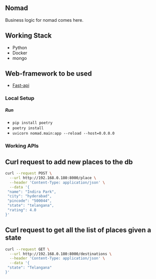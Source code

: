## Nomad

 Business logic for nomad comes here.

## Working Stack

- Python
- Docker
- mongo

## Web-framework to be used

- [Fast-api](https://fastapi.tiangolo.com/)

### Local Setup

##### Run

 - ```pip install poetry```
 - ```poetry install```
 - ```uvicorn nomad.main:app --reload --host=0.0.0.0```

### Working APIs

## Curl request to add new places to the db

```bash
curl --request POST \
  --url http://192.168.0.180:8000/place \
  --header 'Content-Type: application/json' \
  --data '{
 "name": "Indira Park",
 "city": "hyderabad",
 "pincode": "500044",
 "state": "telangana",
 "rating": 4.0
}'
```

## Curl request to get all the list of places given a state

```bash
curl --request GET \
  --url http://192.168.0.180:8000/destinations \
  --header 'Content-Type: application/json' \
  --data '{
 "state": "Telangana"
}'
```
